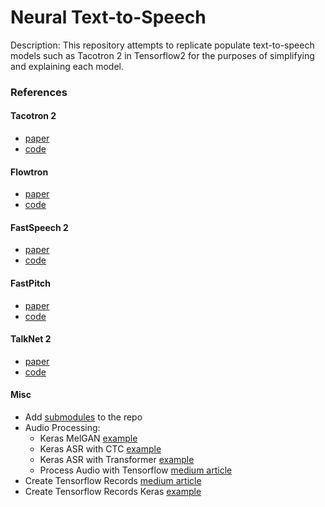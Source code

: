 # Neural Text-to-Speech

Description: This repository attempts to replicate populate text-to-speech models such as Tacotron 2 in Tensorflow2 for the purposes of simplifying and explaining each model.


### References

#### Tacotron 2
 - [paper]()
 - [code]()

#### Flowtron
 - [paper]()
 - [code]()

#### FastSpeech 2
 - [paper]()
 - [code]()

#### FastPitch
 - [paper]()
 - [code]()

#### TalkNet 2
 - [paper]()
 - [code]()

#### Misc
 - Add [submodules](https://git-scm.com/book/en/v2/Git-Tools-Submodules) to the repo
 - Audio Processing:
    - Keras MelGAN [example](https://keras.io/examples/audio/melgan_spectrogram_inversion/#loading-the-dataset)
    - Keras ASR with CTC [example](https://keras.io/examples/audio/ctc_asr/#load-the-ljspeech-dataset)
    - Keras ASR with Transformer [example](https://keras.io/examples/audio/transformer_asr/#preprocess-the-dataset)
    - Process Audio with Tensorflow [medium article](https://towardsdatascience.com/how-to-easily-process-audio-on-your-gpu-with-tensorflow-2d9d91360f06)
 - Create Tensorflow Records [medium article](https://medium.com/nerd-for-tech/how-to-create-tensorflow-tfrecords-out-of-any-dataset-c64c3f98f4f8)
 - Create Tensorflow Records Keras [example](https://keras.io/examples/keras_recipes/creating_tfrecords/)